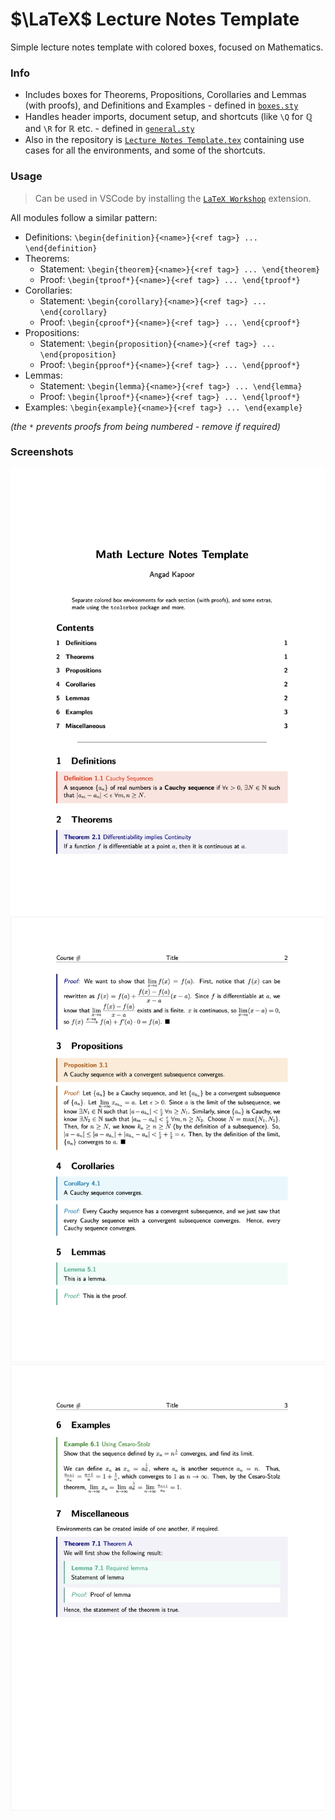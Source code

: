 # $\LaTeX$ Lecture Notes Template

Simple lecture notes template with colored boxes, focused on Mathematics.

### Info

-   Includes boxes for Theorems, Propositions, Corollaries and Lemmas (with proofs), and Definitions and Examples - defined in [`boxes.sty`](./packages/boxes.sty)
-   Handles header imports, document setup, and shortcuts (like `\Q` for $\mathbb{Q}$ and `\R` for $\mathbb{R}$ etc. - defined in [`general.sty`](./packages/general.sty)
-   Also in the repository is [`Lecture Notes Template.tex`](./Lecture%20Notes%20Template.tex) containing use cases for all the environments, and some of the shortcuts.

### Usage

> Can be used in VSCode by installing the [`LaTeX Workshop`](https://marketplace.visualstudio.com/items?itemName=James-Yu.latex-workshop) extension.

All modules follow a similar pattern:

-   Definitions: `\begin{definition}{<name>}{<ref tag>} ... \end{definition}`
-   Theorems:
    -   Statement: `\begin{theorem}{<name>}{<ref tag>} ... \end{theorem}`
    -   Proof: `\begin{tproof*}{<name>}{<ref tag>} ... \end{tproof*}`
-   Corollaries:
    -   Statement: `\begin{corollary}{<name>}{<ref tag>} ... \end{corollary}`
    -   Proof: `\begin{cproof*}{<name>}{<ref tag>} ... \end{cproof*}`
-   Propositions:
    -   Statement: `\begin{proposition}{<name>}{<ref tag>} ... \end{proposition}`
    -   Proof: `\begin{pproof*}{<name>}{<ref tag>} ... \end{pproof*}`
-   Lemmas:
    -   Statement: `\begin{lemma}{<name>}{<ref tag>} ... \end{lemma}`
    -   Proof: `\begin{lproof*}{<name>}{<ref tag>} ... \end{lproof*}`
-   Examples: `\begin{example}{<name>}{<ref tag>} ... \end{example}`

_(the `*` prevents proofs from being numbered - remove if required)_

### Screenshots

![Sample Image 1](images/sample_1.png)
![Sample Image 2](images/sample_2.png)
![Sample Image 3](images/sample_3.png)
